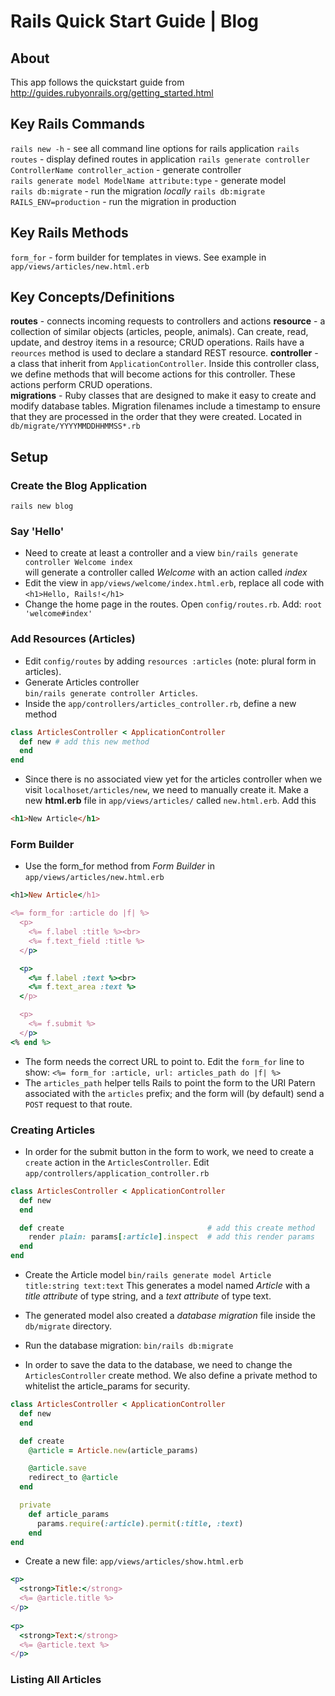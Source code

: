 # Rails Quick Start Guide | Blog

## About
This app follows the quickstart guide from  
http://guides.rubyonrails.org/getting_started.html

## Key Rails Commands
`rails new -h` - see all command line options for rails application
`rails routes` - display defined routes in application
`rails generate controller ControllerName controller_action` - generate controller    
`rails generate model ModelName attribute:type` - generate model  
`rails db:migrate` - run the migration *locally*
`rails db:migrate RAILS_ENV=production` - run the migration in production  

## Key Rails Methods
`form_for` - form builder for templates in views. See example in `app/views/articles/new.html.erb`

## Key Concepts/Definitions
**routes** - connects incoming requests to controllers and actions
**resource** - a collection of similar objects (articles, people, animals). Can create, read, update, and destroy items in a resource; CRUD operations. Rails have a `reources` method is used to declare a standard REST resource.
**controller** - a class that inherit from `ApplicationController`. Inside this controller class, we define methods that will become actions for this controller. These actions perform CRUD operations.  
**migrations** - Ruby classes that are designed to make it easy to create and modify database tables. Migration filenames include a timestamp to ensure that they are processed in the order that they were created. Located in `db/migrate/YYYYMMDDHHMMSS*.rb`

## Setup

### Create the Blog Application
`rails new blog`

### Say 'Hello'
* Need to create at least a controller and a view
`bin/rails generate controller Welcome index`  
will generate a controller called *Welcome* with an action called *index*
* Edit the view in `app/views/welcome/index.html.erb`, replace all code 
with `<h1>Hello, Rails!</h1>`
* Change the home page in the routes. Open `config/routes.rb`. Add:
`root 'welcome#index'`

### Add Resources (Articles)
* Edit `config/routes` by adding `resources :articles` (note: plural form in articles).
* Generate Articles controller  
`bin/rails generate controller Articles`.
* Inside the `app/controllers/articles_controller.rb`, define a new method
```ruby
class ArticlesController < ApplicationController
  def new # add this new method
  end
end
```
* Since there is no associated view yet for the articles controller when we visit `localhoset/articles/new`, we need to manually create it. Make a new **html.erb** file in `app/views/articles/` called `new.html.erb`. Add this 
```html
<h1>New Article</h1>
```

### Form Builder
* Use the form_for method from *Form Builder* in `app/views/articles/new.html.erb`
```ruby
<h1>New Article</h1>

<%= form_for :article do |f| %>
  <p>
    <%= f.label :title %><br>
    <%= f.text_field :title %>
  </p>

  <p>
    <%= f.label :text %><br>
    <%= f.text_area :text %>
  </p>

  <p>
    <%= f.submit %>
  </p>
<% end %>
```
* The form needs the correct URL to point to. Edit the `form_for` line to show:
`<%= form_for :article, url: articles_path do |f| %>`
* The `articles_path` helper tells Rails to point the form to the URI Patern associated with the `articles` prefix; and the form will (by default) send a `POST` request to that route.

### Creating Articles
* In order for the submit button in the form to work, we need to create a `create` action in the `ArticlesController`. Edit `app/controllers/application_controller.rb`  
```ruby
class ArticlesController < ApplicationController
  def new
  end

  def create                                # add this create method
    render plain: params[:article].inspect  # add this render params
  end
end
```

* Create the Article model
`bin/rails generate model Article title:string text:text`
This generates a model named *Article* with a *title attribute* of type string, and a *text attribute* of type text.

* The generated model also created a *database migration* file inside the `db/migrate` directory. 

* Run the database migration: `bin/rails db:migrate`

* In order to save the data to the database, we need to change the `ArticlesController` create method. We also define a private method to whitelist the article_params for security.
```ruby
class ArticlesController < ApplicationController
  def new
  end

  def create
    @article = Article.new(article_params)

    @article.save
    redirect_to @article
  end

  private
    def article_params
      params.require(:article).permit(:title, :text)
    end
end
  ```
* Create a new file: `app/views/articles/show.html.erb`
```ruby
<p>
  <strong>Title:</strong>
  <%= @article.title %>
</p>
 
<p>
  <strong>Text:</strong>
  <%= @article.text %>
</p>
```
### Listing All Articles
